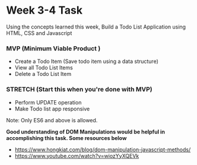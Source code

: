 # Week 3-4 Task

Using the concepts learned this week, Build a Todo List Application using HTML, CSS and Javascript


### MVP (Minimum Viable Product )
- Create a Todo Item (Save todo item using a data structure)
- View all Todo List Items
- Delete a Todo List Item

### STRETCH (Start this when you're done with MVP)
- Perform UPDATE operation
- Make Todo list app responsive

Note: Only ES6 and above is allowed.

**Good understanding of DOM Manipulations would be helpful in accomplishing this task. Some resources below**
- https://www.hongkiat.com/blog/dom-manipulation-javascript-methods/
- https://www.youtube.com/watch?v=wiozYyXQEVk